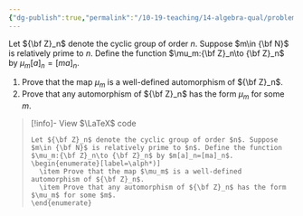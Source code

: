 ```yaml
---
{"dg-publish":true,"permalink":"/10-19-teaching/14-algebra-qual/problem-bank/pool-problems/group-theory/automorphisms-of-a-finite-cyclic-group/","tags":["group_theory"],"updated":"2025-05-09T14:11:26-07:00"}
---
```


Let ${\bf Z}_n$ denote the cyclic group of order $n$. Suppose $m\in {\bf N}$ is relatively prime to $n$. Define the function $\mu_m:{\bf Z}_n\to {\bf Z}_n$ by $\mu_m[a]_n=[ma]_n$.

1. Prove that the map $\mu_m$ is a well-defined automorphism of ${\bf Z}_n$.
2. Prove that any automorphism of ${\bf Z}_n$ has the form $\mu_m$ for some $m$.

> [!info]- View $\LaTeX$ code
> ```
> Let ${\bf Z}_n$ denote the cyclic group of order $n$. Suppose $m\in {\bf N}$ is relatively prime to $n$. Define the function $\mu_m:{\bf Z}_n\to {\bf Z}_n$ by $m[a]_n=[ma]_n$.
> \begin{enumerate}[label=\alph*)]
> 	\item Prove that the map $\mu_m$ is a well-defined automorphism of ${\bf Z}_n$.
> 	\item Prove that any automorphism of ${\bf Z}_n$ has the form $\mu_m$ for some $m$.
> \end{enumerate}
> ```